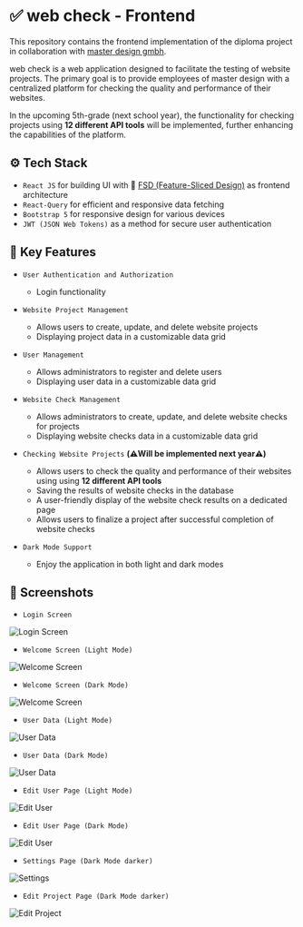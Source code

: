 # ✅ web check - Frontend

This repository contains the frontend implementation of the diploma project in collaboration with [master design gmbh](https://www.masterdesign.at/).

web check is a web application designed to facilitate the testing of website projects.
The primary goal is to provide employees of master design with a centralized platform for checking the quality and performance of their websites.

In the upcoming 5th-grade (next school year), the functionality for checking projects using **12 different API tools** will be implemented, further enhancing the capabilities of the platform.

## ⚙️ Tech Stack

-   `React JS` for building UI with 🍰 [FSD (Feature-Sliced Design)](https://feature-sliced.design/) as frontend architecture
-   `React-Query` for efficient and responsive data fetching
-   `Bootstrap 5` for responsive design for various devices
-   `JWT (JSON Web Tokens)` as a method for secure user authentication

## 🌟 Key Features

-   `User Authentication and Authorization`

    - Login functionality

-   `Website Project Management`

    - Allows users to create, update, and delete website projects
    - Displaying project data in a customizable data grid

-   `User Management`

    - Allows administrators to register and delete users
    - Displaying user data in a customizable data grid

-   `Website Check Management`
	- Allows administrators to create, update, and delete website checks for projects
    - Displaying website checks data in a customizable data grid

- `Checking Website Projects` **(⚠️Will be implemented next year⚠️)**
	- Allows users to check the quality and performance of their websites using using **12 different API tools**
	- Saving the results of website checks in the database
	- A user-friendly display of the website check results on a dedicated page
	- Allows users to finalize a project after successful completion of website checks

-  `Dark Mode Support`
    - Enjoy the application in both light and dark modes

## 📸 Screenshots

-   `Login Screen`

![Login Screen](public/screenshots/login.png)

-   `Welcome Screen (Light Mode)`

![Welcome Screen](public/screenshots/welcome.png)

-   `Welcome Screen (Dark Mode)`

![Welcome Screen](public/screenshots/welcome_dark.png)

-   `User Data (Light Mode)`

![User Data](public/screenshots/users.png)

-   `User Data (Dark Mode)`

![User Data](public/screenshots/users_dark.png)

-   `Edit User Page (Light Mode)`

![Edit User](public/screenshots/edit_user.png)

-   `Edit User Page (Dark Mode)`

![Edit User](public/screenshots/edit_user_dark.png)

-   `Settings Page (Dark Mode darker)`

![Settings](public/screenshots/settings_darker.png)

-   `Edit Project Page (Dark Mode darker)`

![Edit Project](public/screenshots/edit_project_darker.png)



